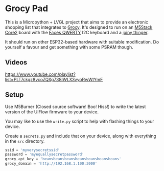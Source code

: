 # Grocy Pad

This is a Micropython + LVGL project that aims to provide an electronic shopping list that integrates to
[Grocy](https://github.com/grocy/grocy). It's designed to run on an [M5Stack Core2](https://www.aliexpress.com/item/1005001664431732.html) board with the [Faces QWERTY](https://www.aliexpress.com/item/4001317282096.html) I2C keyboard and a [joiny thinger](https://www.aliexpress.com/item/4000370323525.html).

It should run on other ESP32-based hardware with suitable modification. Do yourself a favour and get something with some PSRAM though.

## Videos

https://www.youtube.com/playlist?list=PLT7ckgz8vcoZQXg738lWLX3vyoRwWtYmF

## Setup

Use M5Burner (Closed source software! Boo! Hiss!) to write the latest version of the UIFlow firmware to your device.

You may like to use the `write.py` script to help with flashing things to your device.

Create a `secrets.py` and include that on your device, along with everything in the `src` directory.

```python
ssid = 'myverysecretssid'
password = 'myequallysecretpassword'
grocy_api_key = 'beansbeansbeansbeansbeansbeansbeans'
grocy_domain = 'http://192.168.1.100:3000'
```